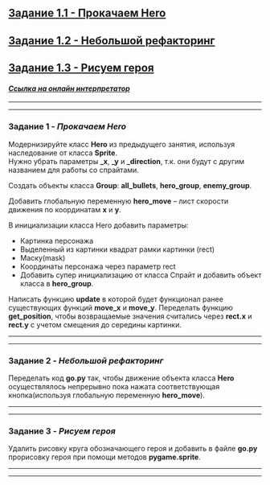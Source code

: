 ## [Задание 1.1 - Прокачаем Hero](#task_1)
## [Задание 1.2 - Небольшой рефакторинг](#task_2)
## [Задание 1.3 - Рисуем героя](#task_3)

#### [_Ссылка на онлайн интерпретатор_](https://www.online-python.com/)
_________________________________________
_________________________________________
### Задание 1 - _Прокачаем Hero_ <a name="task_1"></a>
Модернизируйте класс **Hero** из предыдущего занятия, используя наследование от класса **Sprite**.  
Нужно убрать параметры **_x**, **_y** и **_direction**, т.к. они будут с другим названием 
для работы со спрайтами. 

Создать объекты класса **Group**: **all_bullets**, **hero_group**, **enemy_group**. 

Добавить глобальную переменную **hero_move** – лист скорости движения по координатам **x** и **y**.

В инициализации класса Hero добавить параметры:
- Картинка персонажа
- Выделенный из картинки квадрат рамки картинки (rect)
- Маску(mask)
- Координаты персонажа через параметр rect
- Добавить супер инициализацию от класса Спрайт и добавить объект класса в **hero_group**.

Написать функцию **update** в которой будет функционал ранее существующих функций 
**move_x** и **move_y**.
Переделать функцию **get_position**, чтобы возвращаемые значения считались через **rect.x** и **rect.y** 
с учетом смещения до середины картинки.


_________________________________________
_________________________________________
### Задание 2 - _Небольшой рефакторинг_ <a name="task_2"></a>
Переделать код **go.py** так, 
чтобы движение объекта класса **Hero** осуществлялось непрерывно пока нажата соответствующая кнопка(используя глобальную переменную **hero_move**).

_________________________________________
_________________________________________

### Задание 3 - _Рисуем героя_ <a name="task_3"></a>
Удалить рисовку круга обозначающего героя и добавить в файле **go.py** прорисовку героя при помощи методов **pygame.sprite**.

_________________________________________
_________________________________________